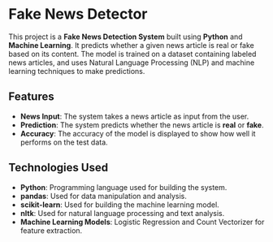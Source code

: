 

# Fake News Detector

This project is a **Fake News Detection System** built using **Python** and **Machine Learning**. It predicts whether a given news article is real or fake based on its content. The model is trained on a dataset containing labeled news articles, and uses Natural Language Processing (NLP) and machine learning techniques to make predictions.

## Features

- **News Input**: The system takes a news article as input from the user.
- **Prediction**: The system predicts whether the news article is **real** or **fake**.
- **Accuracy**: The accuracy of the model is displayed to show how well it performs on the test data.
  
## Technologies Used

- **Python**: Programming language used for building the system.
- **pandas**: Used for data manipulation and analysis.
- **scikit-learn**: Used for building the machine learning model.
- **nltk**: Used for natural language processing and text analysis.
- **Machine Learning Models**: Logistic Regression and Count Vectorizer for feature extraction.


